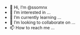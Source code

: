- 👋 Hi, I’m @ssomnx
- 👀 I’m interested in ...
- 🌱 I’m currently learning ...
- 💞️ I’m looking to collaborate on ...
- 📫 How to reach me ...

<!---
ssomnx/ssomnx is a ✨ special ✨ repository because its `README.md` (this file) appears on your GitHub profile.
You can click the Preview link to take a look at your changes.
--->
